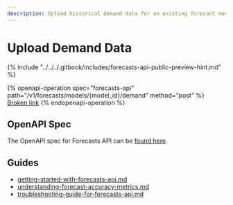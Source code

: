 ```yaml
---
description: Upload historical demand data for an existing forecast model.
---
```


# Upload Demand Data

{% include "../../../.gitbook/includes/forecasts-api-public-preview-hint.md" %}

{% openapi-operation spec="forecasts-api" path="/v1/forecasts/models/{model_id}/demand" method="post" %}
[Broken link](broken-reference)
{% endopenapi-operation %}

## OpenAPI Spec

The OpenAPI spec for Forecasts API can be [found here](https://api.predicthq.com/docs/?urls.primaryName=Forecasts+API).

## Guides

* [getting-started-with-forecasts-api.md](../../../getting-started/guides/forecasts-api-guides/getting-started-with-forecasts-api.md "mention")
* [understanding-forecast-accuracy-metrics.md](../../../getting-started/guides/forecasts-api-guides/understanding-forecast-accuracy-metrics.md "mention")
* [troubleshooting-guide-for-forecasts-api.md](../../../getting-started/guides/forecasts-api-guides/troubleshooting-guide-for-forecasts-api.md "mention")

